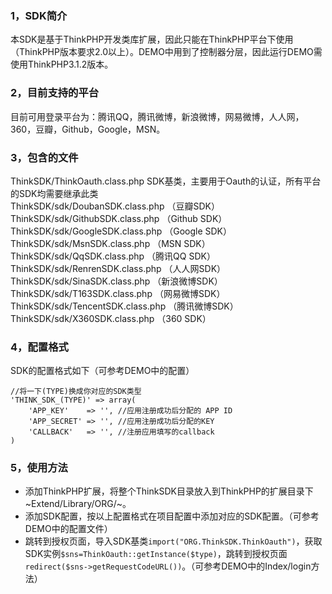 ### 1，SDK简介

本SDK是基于ThinkPHP开发类库扩展，因此只能在ThinkPHP平台下使用（ThinkPHP版本要求2.0以上）。DEMO中用到了控制器分层，因此运行DEMO需使用ThinkPHP3.1.2版本。

### 2，目前支持的平台
目前可用登录平台为：腾讯QQ，腾讯微博，新浪微博，网易微博，人人网，360，豆瓣，Github，Google，MSN。

### 3，包含的文件

ThinkSDK/ThinkOauth.class.php SDK基类，主要用于Oauth的认证，所有平台的SDK均需要继承此类    
ThinkSDK/sdk/DoubanSDK.class.php （豆瓣SDK）    
ThinkSDK/sdk/GithubSDK.class.php （Github SDK）    
ThinkSDK/sdk/GoogleSDK.class.php （Google SDK）    
ThinkSDK/sdk/MsnSDK.class.php （MSN SDK）    
ThinkSDK/sdk/QqSDK.class.php （腾讯QQ SDK）    
ThinkSDK/sdk/RenrenSDK.class.php （人人网SDK）    
ThinkSDK/sdk/SinaSDK.class.php （新浪微博SDK）    
ThinkSDK/sdk/T163SDK.class.php （网易微博SDK）    
ThinkSDK/sdk/TencentSDK.class.php （腾讯微博SDK）    
ThinkSDK/sdk/X360SDK.class.php （360 SDK）

### 4，配置格式

SDK的配置格式如下（可参考DEMO中的配置）

	//将一下(TYPE)换成你对应的SDK类型
	'THINK_SDK_(TYPE)' => array(
		'APP_KEY'    => '', //应用注册成功后分配的 APP ID
		'APP_SECRET' => '', //应用注册成功后分配的KEY
		'CALLBACK'   => '', //注册应用填写的callback
	)

### 5，使用方法

* 添加ThinkPHP扩展，将整个ThinkSDK目录放入到ThinkPHP的扩展目录下~Extend/Library/ORG/~。    
* 添加SDK配置，按以上配置格式在项目配置中添加对应的SDK配置。（可参考DEMO中的配置文件）    
* 跳转到授权页面，导入SDK基类`import("ORG.ThinkSDK.ThinkOauth")`，获取SDK实例`$sns=ThinkOauth::getInstance($type)`，跳转到授权页面`redirect($sns->getRequestCodeURL())`。（可参考DEMO中的Index/login方法）